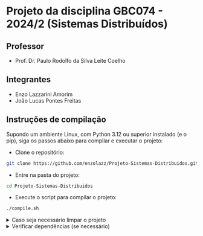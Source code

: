# Projeto da disciplina GBC074 - 2024/2 (Sistemas Distribuídos)

## Professor

- Prof. Dr. Paulo Rodolfo da Silva Leite Coelho

## Integrantes

- Enzo Lazzarini Amorim
- João Lucas Pontes Freitas

## Instruções de compilação

Supondo um ambiente Linux, com Python 3.12 ou superior instalado (e o pip), siga os passos abaixo para compilar e executar o projeto:

- Clone o repositório:

```bash
git clone https://github.com/enzolazz/Projeto-Sistemas-Distribuidos.git
```

- Entre na pasta do projeto:

```bash
cd Projeto-Sistemas-Distribuidos
```

- Execute o script para compilar o projeto:

```bash
./compile.sh
```
<details>
    <summary>Caso seja necessário limpar o projeto</summary>
    
    Caso seja necessário limpar o projeto, execute o script com argumento `clean`:

```bash
./compile.sh clean
```

</details>

<details>
  <summary>Verificar dependências (se necessário)</summary>
    
    Caso seja necessário verificar as dependências do projeto, execute o script com argumento `requirements`:

```bash
./compile.sh requirements
```

</details>
